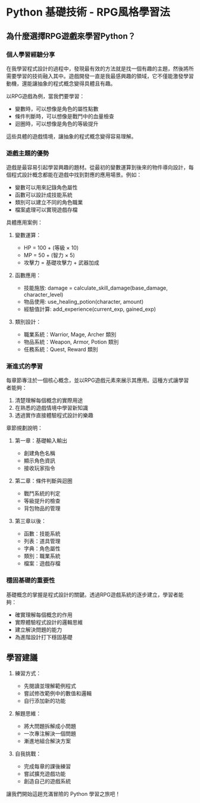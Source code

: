 # Python 基礎技術 - RPG風格學習法

## 為什麼選擇RPG遊戲來學習Python？

### 個人學習經驗分享
在我學習程式設計的過程中，發現最有效的方法就是找一個有趣的主題，然後將所需要學習的技術融入其中。遊戲開發一直是我最感興趣的領域，它不僅能激發學習動機，還能讓抽象的程式概念變得具體且有趣。

以RPG遊戲為例，當我們要學習：
- 變數時，可以想像是角色的屬性點數
- 條件判斷時，可以想像是戰鬥中的血量檢查
- 迴圈時，可以想像是角色的等級提升

這些具體的遊戲情境，讓抽象的程式概念變得容易理解。

### 遊戲主題的優勢
遊戲是最容易引起學習興趣的題材。從最初的變數運算到後來的物件導向設計，每個程式設計概念都能在遊戲中找到對應的應用場景。例如：
- 變數可以用來記錄角色屬性
- 函數可以設計成技能系統
- 類別可以建立不同的角色職業
- 檔案處理可以實現遊戲存檔

具體應用案例：
1. 變數運算：
   - HP = 100 + (等級 × 10)
   - MP = 50 + (智力 × 5)
   - 攻擊力 = 基礎攻擊力 + 武器加成

2. 函數應用：
   - 技能施放: damage = calculate_skill_damage(base_damage, character_level)
   - 物品使用: use_healing_potion(character, amount)
   - 經驗值計算: add_experience(current_exp, gained_exp)

3. 類別設計：
   - 職業系統：Warrior, Mage, Archer 類別
   - 物品系統：Weapon, Armor, Potion 類別
   - 任務系統：Quest, Reward 類別

### 漸進式的學習
每章節專注於一個核心概念，並以RPG遊戲元素來展示其應用。這種方式讓學習者能夠：
1. 清楚理解每個概念的實際用途
2. 在熟悉的遊戲情境中學習新知識
3. 透過實作直接體驗程式設計的樂趣

章節規劃說明：
1. 第一章：基礎輸入輸出
   - 創建角色名稱
   - 顯示角色資訊
   - 接收玩家指令

2. 第二章：條件判斷與迴圈
   - 戰鬥系統的判定
   - 等級提升的檢查
   - 背包物品的管理

3. 第三章以後：
   - 函數：技能系統
   - 列表：道具管理
   - 字典：角色屬性
   - 類別：職業系統
   - 檔案：遊戲存檔

### 穩固基礎的重要性
基礎概念的掌握是程式設計的關鍵。透過RPG遊戲系統的逐步建立，學習者能夠：
- 確實理解每個概念的作用
- 實際體驗程式設計的邏輯思維
- 建立解決問題的能力
- 為進階設計打下穩固基礎

## 學習建議
1. 練習方式：
   - 先閱讀並理解範例程式
   - 嘗試修改範例中的數值和邏輯
   - 自行添加新的功能

2. 解題思維：
   - 將大問題拆解成小問題
   - 一次專注解決一個問題
   - 漸進地組合解決方案

3. 自我挑戰：
   - 完成每章的課後練習
   - 嘗試擴充遊戲功能
   - 創造自己的遊戲系統

讓我們開始這趟充滿冒險的 Python 學習之旅吧！